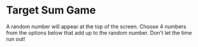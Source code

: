 # Target Sum Game

A random number will appear at the top of the screen. Choose 4 numbers from the options below that add up to the random number. Don't let the time run out!
